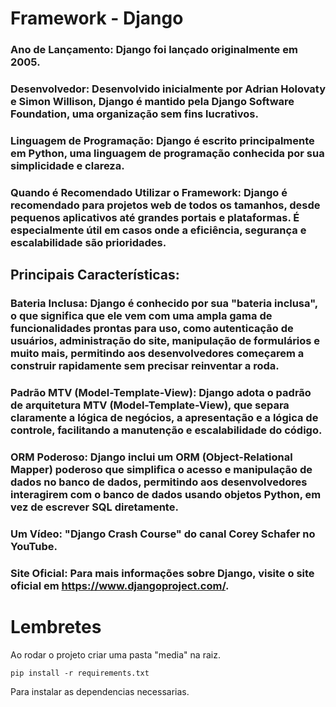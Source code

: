 # Framework - Django

### Ano de Lançamento: Django foi lançado originalmente em 2005.

### Desenvolvedor: Desenvolvido inicialmente por Adrian Holovaty e Simon Willison, Django é mantido pela Django Software Foundation, uma organização sem fins lucrativos.

### Linguagem de Programação: Django é escrito principalmente em Python, uma linguagem de programação conhecida por sua simplicidade e clareza.

### Quando é Recomendado Utilizar o Framework: Django é recomendado para projetos web de todos os tamanhos, desde pequenos aplicativos até grandes portais e plataformas. É especialmente útil em casos onde a eficiência, segurança e escalabilidade são prioridades.

## Principais Características:

### Bateria Inclusa: Django é conhecido por sua "bateria inclusa", o que significa que ele vem com uma ampla gama de funcionalidades prontas para uso, como autenticação de usuários, administração do site, manipulação de formulários e muito mais, permitindo aos desenvolvedores começarem a construir rapidamente sem precisar reinventar a roda.

### Padrão MTV (Model-Template-View): Django adota o padrão de arquitetura MTV (Model-Template-View), que separa claramente a lógica de negócios, a apresentação e a lógica de controle, facilitando a manutenção e escalabilidade do código.

### ORM Poderoso: Django inclui um ORM (Object-Relational Mapper) poderoso que simplifica o acesso e manipulação de dados no banco de dados, permitindo aos desenvolvedores interagirem com o banco de dados usando objetos Python, em vez de escrever SQL diretamente.

### Um Vídeo: "Django Crash Course" do canal Corey Schafer no YouTube.

### Site Oficial: Para mais informações sobre Django, visite o site oficial em https://www.djangoproject.com/.



# Lembretes

Ao rodar o projeto criar uma pasta "media" na raiz.

``` shell
pip install -r requirements.txt
```

Para instalar as dependencias necessarias.
